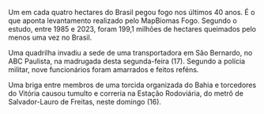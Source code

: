 Um em cada quatro hectares do Brasil pegou fogo nos últimos 40 anos. É o que aponta levantamento realizado pelo MapBiomas Fogo. Segundo o estudo, entre 1985 e 2023, foram 199,1 milhões de hectares queimados pelo menos uma vez no Brasil.


Uma quadrilha invadiu a sede de uma transportadora em São Bernardo, no ABC Paulista, na madrugada desta segunda-feira (17). Segundo a polícia militar, nove funcionários foram amarrados e feitos reféns.


Uma briga entre membros de uma torcida organizada do Bahia e torcedores do Vitória causou tumulto e correria na Estação Rodoviária, do metrô de Salvador-Lauro de Freitas, neste domingo (16).

